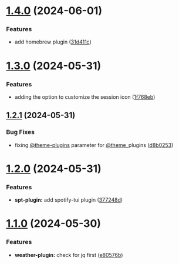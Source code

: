 # [1.4.0](https://github.com/fabioluciano/tmux-tokyo-night/compare/v1.3.0...v1.4.0) (2024-06-01)


### Features

* add homebrew plugin ([31d411c](https://github.com/fabioluciano/tmux-tokyo-night/commit/31d411c4c4d5a131142906f2d9bdf768e81b46f7))

# [1.3.0](https://github.com/fabioluciano/tmux-tokyo-night/compare/v1.2.1...v1.3.0) (2024-05-31)


### Features

* adding the option to customize the session icon ([1f768eb](https://github.com/fabioluciano/tmux-tokyo-night/commit/1f768eb941840b778b8c2b68f1d3abfdfbed9fc3))

## [1.2.1](https://github.com/fabioluciano/tmux-tokyo-night/compare/v1.2.0...v1.2.1) (2024-05-31)


### Bug Fixes

* fixing [@theme-plugins](https://github.com/theme-plugins) parameter for [@theme](https://github.com/theme)_plugins ([d8b0253](https://github.com/fabioluciano/tmux-tokyo-night/commit/d8b0253288c4b101eddeaf4c879de3c9ee65184d))

# [1.2.0](https://github.com/fabioluciano/tmux-tokyo-night/compare/v1.1.0...v1.2.0) (2024-05-31)


### Features

* **spt-plugin:** add spotify-tui plugin ([377248d](https://github.com/fabioluciano/tmux-tokyo-night/commit/377248de5784ba7da3a6c912a8005d4bdc403acb))

# [1.1.0](https://github.com/fabioluciano/tmux-tokyo-night/compare/v1.0.0...v1.1.0) (2024-05-30)


### Features

* **weather-plugin:** check for jq first ([e80576b](https://github.com/fabioluciano/tmux-tokyo-night/commit/e80576b2d771b2a134f75820d3852ce3de2651a8))
